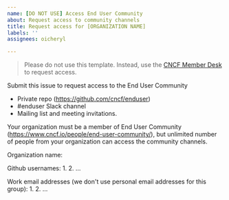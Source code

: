 ```yaml
---
name: [DO NOT USE] Access End User Community 
about: Request access to community channels
title: Request access for [ORGANIZATION NAME]
labels: ''
assignees: oicheryl

---
```


> Please do not use this template. Instead, use the [CNCF Member Desk](http://memberdesk.cncf.io/) to request access.

Submit this issue to request access to the End User Community

* Private repo (https://github.com/cncf/enduser)
* #enduser Slack channel
* Mailing list and meeting invitations.

Your organization must be a member of End User Community (https://www.cncf.io/people/end-user-community/), but unlimited number of people from your organization can access the community channels.

Organization name:

Github usernames:
1.
2.
...

Work email addresses (we don't use personal email addresses for this group):
1.
2.
...
